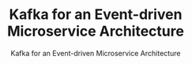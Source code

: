 <h1 align="center">Kafka for an Event-driven Microservice Architecture</h1>

<p align="center">
    Kafka for an Event-driven Microservice Architecture
</p>
